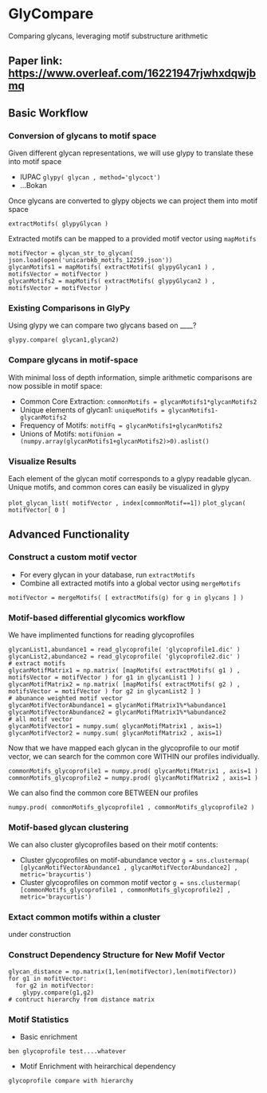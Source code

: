 # GlyCompare
Comparing glycans, leveraging motif substructure arithmetic 

## Paper link: https://www.overleaf.com/16221947rjwhxdqwjbmq
## Basic Workflow

### Conversion of glycans to motif space

Given different glycan representations, we will use glypy to translate these into motif space

- IUPAC ```glypy( glycan , method='glycoct') ```
- ...Bokan

Once glycans are converted to glypy objects we can project them into motif space

```extractMotifs( glypyGlycan )```

Extracted motifs can be mapped to a provided motif vector using ```mapMotifs```

```
motifVector = glycan_str_to_glycan( json.load(open('unicarbkb_motifs_12259.json')) 
glycanMotifs1 = mapMotifs( extractMotifs( glypyGlycan1 ) , motifsVector = motifVector ) 
glycanMotifs2 = mapMotifs( extractMotifs( glypyGlycan2 ) , motifsVector = motifVector ) 
```
### Existing Comparisons in GlyPy
Using glypy we can compare two glycans based on ____?
```
glypy.compare( glycan1,glycan2) 
```

### Compare glycans in motif-space

With minimal loss of depth information, simple arithmetic comparisons are now possible in motif space:

- Common Core Extraction: ```commonMotifs = glycanMotifs1*glycanMotifs2```
- Unique elements of glycan1: ```uniqueMotifs = glycanMotifs1-glycanMotifs2```
- Frequency of Motifs: ```motifFq = glycanMotifs1+glycanMotifs2```
- Unions of Motifs: ```motifUnion = (numpy.array(glycanMotifs1+glycanMotifs2)>0).aslist()```

### Visualize Results

Each element of the glycan motif corresponds to a glypy readable glycan. Unique motifs, and common cores can easily be visualized in glypy

```plot_glycan_list( motifVector , index[commonMotif==1])```
```plot_glycan( motifVector[ 0 ]```

## Advanced Functionality

### Construct a custom motif vector
- For every glycan in your database, run ```extractMotifs```
- Combine all extracted motifs into a global vector using ```mergeMotifs```
```
motifVector = mergeMotifs( [ extractMotifs(g) for g in glycans ] )
```
### Motif-based differential glycomics workflow

We have implimented functions for reading glycoprofiles
```
glycanList1,abundance1 = read_glycoprofile( 'glycoprofile1.dic' )
glycanList2,abundance2 = read_glycoprofile( 'glycoprofile2.dic' )
# extract motifs
glycanMotifMatrix1 = np.matrix( [mapMotifs( extractMotifs( g1 ) , motifsVector = motifVector ) for g1 in glycanList1 ] )
glycanMotifMatrix2 = np.matrix( [mapMotifs( extractMotifs( g2 ) , motifsVector = motifVector ) for g2 in glycanList2 ] )
# abunance weighted motif vector
glycanMotifVectorAbundance1 = glycanMotifMatrix1%*%abundance1
glycanMotifVectorAbundance2 = glycanMotifMatrix1%*%abundance2
# all motif vector
glycanMotifVector1 = numpy.sum( glycanMotifMatrix1 , axis=1)
glycanMotifVector2 = numpy.sum( glycanMotifMatrix2 , axis=1)
```
Now that we have mapped each glycan in the glycoprofile to our motif vector, we can search for the common core WITHIN our profiles individually. 
```
commonMotifs_glycoprofile1 = numpy.prod( glycanMotifMatrix1 , axis=1 )
commonMotifs_glycoprofile2 = numpy.prod( glycanMotifMatrix2 , axis=1 )
```
We can also find the common core BETWEEN our profiles
```
numpy.prod( commonMotifs_glycoprofile1 , commonMotifs_glycoprofile2 )
```

### Motif-based glycan clustering
We can also cluster glycoprofiles based on their motif contents:

- Cluster glycoprofiles on motif-abundance vector
```g = sns.clustermap( [glycanMotifVectorAbundance1 , glycanMotifVectorAbundance2] , metric='braycurtis')```
- Cluster glycoprofiles on common motif vector
```g = sns.clustermap( [commonMotifs_glycoprofile1 , commonMotifs_glycoprofile2] , metric='braycurtis')```

### Extact common motifs within a cluster
under construction

### Construct Dependency Structure for New Mofif Vector
```
glycan_distance = np.matrix(1,len(motifVector),len(motifVector))
for g1 in mofitVector:
  for g2 in motifVector:
    glypy.compare(g1,g2)
# contruct hierarchy from distance matrix
```

### Motif Statistics 

- Basic enrichment
```
ben glycoprofile test....whatever
```
- Motif Enrichment with heirarchical dependency 
```
glycoprofile compare with hierarchy
```
